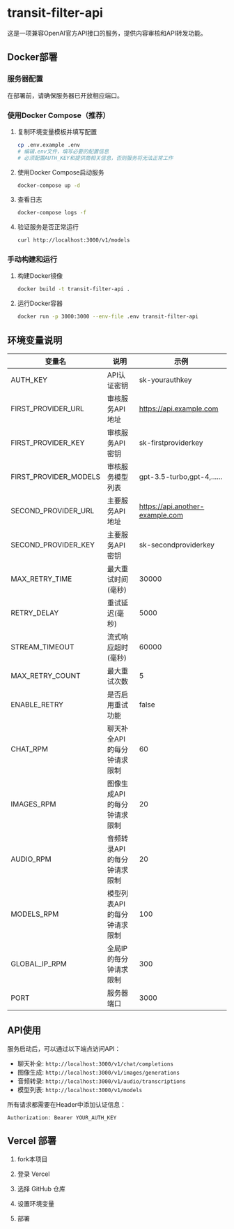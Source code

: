 # transit-filter-api

这是一项兼容OpenAI官方API接口的服务，提供内容审核和API转发功能。

## Docker部署

### 服务器配置

在部署前，请确保服务器已开放相应端口。

### 使用Docker Compose（推荐）

1. 复制环境变量模板并填写配置
   ```bash
   cp .env.example .env
   # 编辑.env文件，填写必要的配置信息
   # 必须配置AUTH_KEY和提供商相关信息，否则服务将无法正常工作
   ```

2. 使用Docker Compose启动服务
   ```bash
   docker-compose up -d
   ```

3. 查看日志
   ```bash
   docker-compose logs -f
   ```

4. 验证服务是否正常运行
   ```bash
   curl http://localhost:3000/v1/models
   ```

### 手动构建和运行

1. 构建Docker镜像
   ```bash
   docker build -t transit-filter-api .
   ```

2. 运行Docker容器
   ```bash
   docker run -p 3000:3000 --env-file .env transit-filter-api
   ```

## 环境变量说明

| 变量名 | 说明 | 示例 |
|--------|------|------|
| AUTH_KEY | API认证密钥 | sk-yourauthkey |
| FIRST_PROVIDER_URL | 审核服务API地址 | https://api.example.com |
| FIRST_PROVIDER_KEY | 审核服务API密钥 | sk-firstproviderkey |
| FIRST_PROVIDER_MODELS | 审核服务模型列表 | gpt-3.5-turbo,gpt-4,...... |
| SECOND_PROVIDER_URL | 主要服务API地址 | https://api.another-example.com |
| SECOND_PROVIDER_KEY | 主要服务API密钥 | sk-secondproviderkey |
| MAX_RETRY_TIME | 最大重试时间(毫秒) | 30000 |
| RETRY_DELAY | 重试延迟(毫秒) | 5000 |
| STREAM_TIMEOUT | 流式响应超时(毫秒) | 60000 |
| MAX_RETRY_COUNT | 最大重试次数 | 5 |
| ENABLE_RETRY | 是否启用重试功能 | false |
| CHAT_RPM | 聊天补全API的每分钟请求限制 | 60 |
| IMAGES_RPM | 图像生成API的每分钟请求限制 | 20 |
| AUDIO_RPM | 音频转录API的每分钟请求限制 | 20 |
| MODELS_RPM | 模型列表API的每分钟请求限制 | 100 |
| GLOBAL_IP_RPM | 全局IP的每分钟请求限制 | 300 |
| PORT | 服务器端口 | 3000 |

## API使用

服务启动后，可以通过以下端点访问API：

- 聊天补全: `http://localhost:3000/v1/chat/completions`
- 图像生成: `http://localhost:3000/v1/images/generations`
- 音频转录: `http://localhost:3000/v1/audio/transcriptions`
- 模型列表: `http://localhost:3000/v1/models`

所有请求都需要在Header中添加认证信息：
```
Authorization: Bearer YOUR_AUTH_KEY
```

## Vercel 部署

1. fork本项目

2. 登录 Vercel

3. 选择 GitHub 仓库

4. 设置环境变量

5. 部署